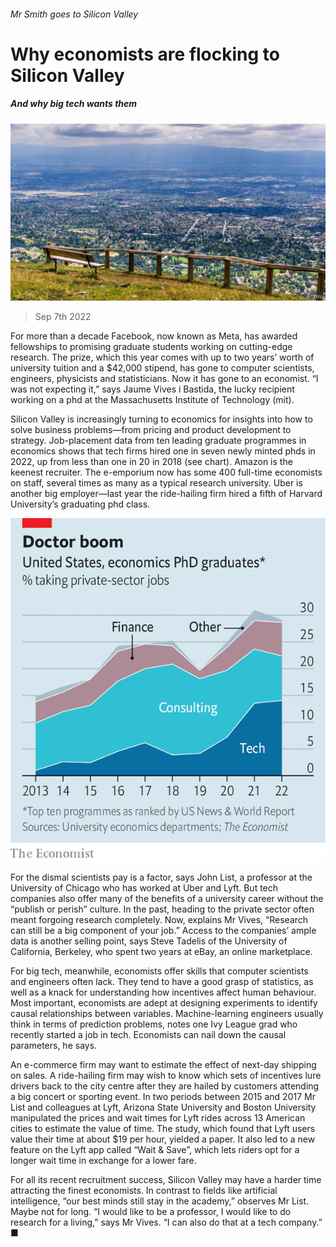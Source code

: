 ###### Mr Smith goes to Silicon Valley

# Why economists are flocking to Silicon Valley 

##### And why big tech wants them 

![image](images/20220910_WBP501.jpg) 

> Sep 7th 2022 

For more than a decade Facebook, now known as Meta, has awarded fellowships to promising graduate students working on cutting-edge research. The prize, which this year comes with up to two years’ worth of university tuition and a $42,000 stipend, has gone to computer scientists, engineers, physicists and statisticians. Now it has gone to an economist. “I was not expecting it,” says Jaume Vives i Bastida, the lucky recipient working on a phd at the Massachusetts Institute of Technology (mit).

Silicon Valley is increasingly turning to economics for insights into how to solve business problems—from pricing and product development to strategy. Job-placement data from ten leading graduate programmes in economics shows that tech firms hired one in seven newly minted phds in 2022, up from less than one in 20 in 2018 (see chart). Amazon is the keenest recruiter. The e-emporium now has some 400 full-time economists on staff, several times as many as a typical research university. Uber is another big employer—last year the ride-hailing firm hired a fifth of Harvard University’s graduating phd class.

![image](images/20220910_WBC649.png) 


For the dismal scientists pay is a factor, says John List, a professor at the University of Chicago who has worked at Uber and Lyft. But tech companies also offer many of the benefits of a university career without the “publish or perish” culture. In the past, heading to the private sector often meant forgoing research completely. Now, explains Mr Vives, “Research can still be a big component of your job.” Access to the companies’ ample data is another selling point, says Steve Tadelis of the University of California, Berkeley, who spent two years at eBay, an online marketplace. 

For big tech, meanwhile, economists offer skills that computer scientists and engineers often lack. They tend to have a good grasp of statistics, as well as a knack for understanding how incentives affect human behaviour. Most important, economists are adept at designing experiments to identify causal relationships between variables. Machine-learning engineers usually think in terms of prediction problems, notes one Ivy League grad who recently started a job in tech. Economists can nail down the causal parameters, he says.

An e-commerce firm may want to estimate the effect of next-day shipping on sales. A ride-hailing firm may wish to know which sets of incentives lure drivers back to the city centre after they are hailed by customers attending a big concert or sporting event. In two periods between 2015 and 2017 Mr List and colleagues at Lyft, Arizona State University and Boston University manipulated the prices and wait times for Lyft rides across 13 American cities to estimate the value of time. The study, which found that Lyft users value their time at about $19 per hour, yielded a paper. It also led to a new feature on the Lyft app called “Wait &amp; Save”, which lets riders opt for a longer wait time in exchange for a lower fare. 

For all its recent recruitment success, Silicon Valley may have a harder time attracting the finest economists. In contrast to fields like artificial intelligence, “our best minds still stay in the academy,” observes Mr List. Maybe not for long. “I would like to be a professor, I would like to do research for a living,” says Mr Vives. “I can also do that at a tech company.” ■


